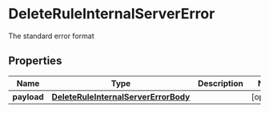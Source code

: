 

# DeleteRuleInternalServerError

The standard error format

## Properties

Name | Type | Description | Notes
------------ | ------------- | ------------- | -------------
**payload** | [**DeleteRuleInternalServerErrorBody**](DeleteRuleInternalServerErrorBody.md) |  |  [optional]



